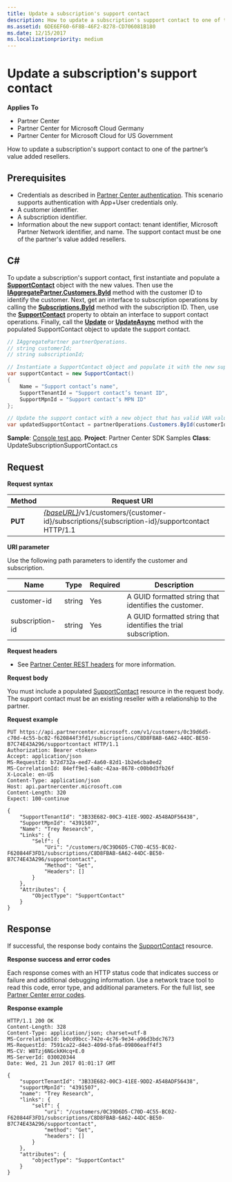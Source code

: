 ```yaml
---
title: Update a subscription's support contact
description: How to update a subscription's support contact to one of the partner’s value added resellers.
ms.assetid: 6DE6EF60-6F8B-46F2-8278-CD706081B180
ms.date: 12/15/2017
ms.localizationpriority: medium
---
```


# Update a subscription's support contact


**Applies To**

- Partner Center
- Partner Center for Microsoft Cloud Germany
- Partner Center for Microsoft Cloud for US Government

How to update a subscription's support contact to one of the partner’s value added resellers.

## <span id="Prerequisites"/><span id="prerequisites"/><span id="PREREQUISITES"/>Prerequisites


- Credentials as described in [Partner Center authentication](partner-center-authentication.md). This scenario supports authentication with App+User credentials only.
- A customer identifier.
- A subscription identifier.
- Information about the new support contact: tenant identifier, Microsoft Partner Network identifier, and name. The support contact must be one of the partner's value added resellers.

## <span id="C_"/><span id="c_"/>C#


To update a subscription's support contact, first instantiate and populate a [**SupportContact**](https://docs.microsoft.com/dotnet/api/microsoft.store.partnercenter.models.subscriptions.supportcontact) object with the new values. Then use the [**IAggregatePartner.Customers.ById**](https://docs.microsoft.com/dotnet/api/microsoft.store.partnercenter.customers.icustomercollection.byid) method with the customer ID to identify the customer. Next, get an interface to subscription operations by calling the [**Subscriptions.ById**](https://docs.microsoft.com/dotnet/api/microsoft.store.partnercenter.customerusers.icustomerusercollection.byid) method with the subscription ID. Then, use the [**SupportContact**](https://docs.microsoft.com/dotnet/api/microsoft.store.partnercenter.subscriptions.isubscription.supportcontact) property to obtain an interface to support contact operations. Finally, call the [**Update**](https://docs.microsoft.com/dotnet/api/microsoft.store.partnercenter.subscriptions.isubscriptionsupportcontact.update) or [**UpdateAsync**](https://docs.microsoft.com/dotnet/api/microsoft.store.partnercenter.subscriptions.isubscriptionsupportcontact.updateasync) method with the populated SupportContact object to update the support contact.

``` csharp
// IAggregatePartner partnerOperations.
// string customerId;
// string subscriptionId; 

// Instantiate a SupportContact object and populate it with the new support contact information.
var supportContact = new SupportContact()
{
    Name = "Support contact’s name",
    SupportTenantId = "Support contact’s tenant ID",
    SupportMpnId = "Support contact’s MPN ID"
};

// Update the support contact with a new object that has valid VAR values.
var updatedSupportContact = partnerOperations.Customers.ById(customerId).Subscriptions.ById(subscriptionID).SupportContact.Update(supportContact);
```

**Sample**: [Console test app](console-test-app.md). **Project**: Partner Center SDK Samples **Class**: UpdateSubscriptionSupportContact.cs

## <span id="_Request"/><span id="_request"/><span id="_REQUEST"/> Request


**Request syntax**

| Method  | Request URI                                                                                                                    |
|---------|--------------------------------------------------------------------------------------------------------------------------------|
| **PUT** | [*{baseURL}*](partner-center-rest-urls.md)/v1/customers/{customer-id}/subscriptions/{subscription-id}/supportcontact HTTP/1.1 |

 

**URI parameter**

Use the following path parameters to identify the customer and subscription.

| Name            | Type   | Required | Description                                                     |
|-----------------|--------|----------|-----------------------------------------------------------------|
| customer-id     | string | Yes      | A GUID formatted string that identifies the customer.           |
| subscription-id | string | Yes      | A GUID formatted string that identifies the trial subscription. |

 

**Request headers**

- See [Partner Center REST headers](headers.md) for more information.

**Request body**

You must include a populated [SupportContact](subscriptions.md#supportcontact) resource in the request body. The support contact must be an existing reseller with a relationship to the partner.

**Request example**

```http
PUT https://api.partnercenter.microsoft.com/v1/customers/0c39d6d5-c70d-4c55-bc02-f620844f3fd1/subscriptions/C8D8FBAB-6A62-44DC-BE50-B7C74E43A296/supportcontact HTTP/1.1
Authorization: Bearer <token>
Accept: application/json
MS-RequestId: b72d732a-eed7-4a60-82d1-1b2e6cba0ed2
MS-CorrelationId: 84eff9e1-6a8c-42aa-8678-c00b0d3fb26f
X-Locale: en-US
Content-Type: application/json
Host: api.partnercenter.microsoft.com
Content-Length: 320
Expect: 100-continue

{
    "SupportTenantId": "3B33E682-00C3-41EE-9DD2-A548ADF56438",
    "SupportMpnId": "4391507",
    "Name": "Trey Research",
    "Links": {
        "Self": {
            "Uri": "/customers/0C39D6D5-C70D-4C55-BC02-F620844F3FD1/subscriptions/C8D8FBAB-6A62-44DC-BE50-B7C74E43A296/supportcontact",
            "Method": "Get",
            "Headers": []
        }
    },
    "Attributes": {
        "ObjectType": "SupportContact"
    }
}
```

## <span id="_Response"/><span id="_response"/><span id="_RESPONSE"/> Response


If successful, the response body contains the [SupportContact](subscriptions.md#supportcontact) resource.

**Response success and error codes**

Each response comes with an HTTP status code that indicates success or failure and additional debugging information. Use a network trace tool to read this code, error type, and additional parameters. For the full list, see [Partner Center error codes](error-codes.md).

**Response example**

```http
HTTP/1.1 200 OK
Content-Length: 328
Content-Type: application/json; charset=utf-8
MS-CorrelationId: b0cd9bcc-742e-4c76-9e34-a96d3bdc7673
MS-RequestId: 7591ca22-d4e3-409d-bfa6-09806eaff4f3
MS-CV: W8Tzj6NGckKHcq+E.0
MS-ServerId: 030020344
Date: Wed, 21 Jun 2017 01:01:17 GMT

﻿{
    "supportTenantId": "3B33E682-00C3-41EE-9DD2-A548ADF56438",
    "supportMpnId": "4391507",
    "name": "Trey Research",
    "links": {
        "self": {
            "uri": "/customers/0C39D6D5-C70D-4C55-BC02-F620844F3FD1/subscriptions/C8D8FBAB-6A62-44DC-BE50-B7C74E43A296/supportcontact",
            "method": "Get",
            "headers": []
        }
    },
    "attributes": {
        "objectType": "SupportContact"
    }
}
```

 

 




